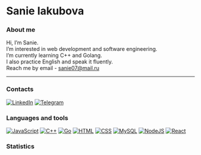# Sanie Iakubova

### About me
Hi, I’m Sanie.\
I’m interested in web development and software engineering.\
I’m currently learning C++ and Golang.\
I also practice English and speak it fluently.\
Reach me by email - sanie07@mail.ru
________________________________________________________________________________________________
### Contacts
[![LinkedIn](https://img.shields.io/badge/LinkedIn-0A66C2?logo=linkedin&logoColor=fff)](#)
[![Telegram](https://img.shields.io/badge/Telegram-2CA5E0?logo=telegram&logoColor=white)](#)

### Languages and tools
[![JavaScript](https://img.shields.io/badge/JavaScript-F7DF1E?logo=javascript&logoColor=000)](#)
[![C++](https://img.shields.io/badge/C++-%2300599C.svg?logo=c%2B%2B&logoColor=white)](#)
[![Go](https://img.shields.io/badge/Go-%2300ADD8.svg?&logo=go&logoColor=white)](#)
[![HTML](https://img.shields.io/badge/HTML-%23E34F26.svg?logo=html5&logoColor=white)](#)
[![CSS](https://img.shields.io/badge/CSS-1572B6?logo=css3&logoColor=fff)](#)
[![MySQL](https://img.shields.io/badge/MySQL-4479A1?logo=mysql&logoColor=fff)](#)
[![NodeJS](https://img.shields.io/badge/Node.js-6DA55F?logo=node.js&logoColor=white)](#)
[![React](https://img.shields.io/badge/React-%2320232a.svg?logo=react&logoColor=%2361DAFB)](#)

### Statistics
<div id="stat" align="center">
    <img src="http://github-profile-summary-cards.vercel.app/api/cards/profile-details?username=yakubova6&theme=omni" alt=""/>
    <img src="http://github-profile-summary-cards.vercel.app/api/cards/most-commit-language?username=yakubova6&theme=omni" alt=""/>
     <img src="http://github-profile-summary-cards.vercel.app/api/cards/stats?username=yakubova6&theme=omni" alt=""/>
</div>
